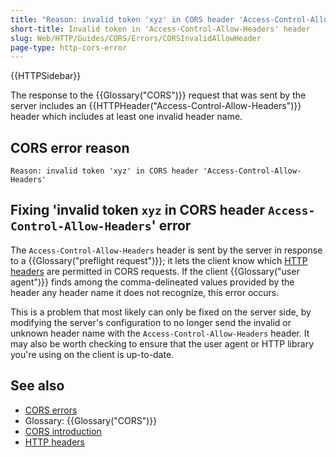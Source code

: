 ```yaml
---
title: "Reason: invalid token 'xyz' in CORS header 'Access-Control-Allow-Headers'"
short-title: Invalid token in 'Access-Control-Allow-Headers' header
slug: Web/HTTP/Guides/CORS/Errors/CORSInvalidAllowHeader
page-type: http-cors-error
---
```


{{HTTPSidebar}}

The response to the {{Glossary("CORS")}} request that was sent by the server includes an {{HTTPHeader("Access-Control-Allow-Headers")}} header which includes at least one invalid header name.

## CORS error reason

```plain
Reason: invalid token 'xyz' in CORS header 'Access-Control-Allow-Headers'
```

## Fixing 'invalid token `xyz` in CORS header `Access-Control-Allow-Headers`' error

The `Access-Control-Allow-Headers` header is sent by the server in response
to a {{Glossary("preflight request")}}; it lets the client know which [HTTP headers](/en-US/docs/Web/HTTP/Reference/Headers) are permitted in CORS requests.
If the client {{Glossary("user agent")}} finds among the comma-delineated values
provided by the header any header name it does not recognize, this error occurs.

This is a problem that most likely can only be fixed on the server side, by modifying
the server's configuration to no longer send the invalid or unknown header name with the
`Access-Control-Allow-Headers` header. It may also be worth checking to
ensure that the user agent or HTTP library you're using on the client is up-to-date.

## See also

- [CORS errors](/en-US/docs/Web/HTTP/Guides/CORS/Errors)
- Glossary: {{Glossary("CORS")}}
- [CORS introduction](/en-US/docs/Web/HTTP/Guides/CORS)
- [HTTP headers](/en-US/docs/Web/HTTP/Reference/Headers)
